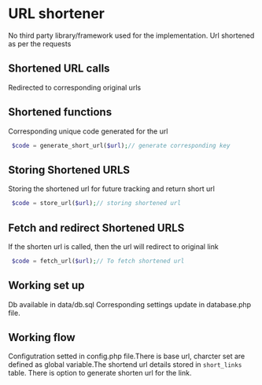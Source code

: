 # URL shortener
 No third party library/framework used for the implementation. 
 Url shortened as per the requests
## Shortened URL calls
Redirected to corresponding original urls
## Shortened functions
Corresponding unique code generated for the url
```php
 $code = generate_short_url($url);// generate corresponding key
```
## Storing Shortened URLS
Storing the shortened url for future tracking and return short url
```php
 $code = store_url($url);// storing shortened url
```
## Fetch and redirect Shortened URLS
If the shorten url is called, then the url will redirect to original link
```php
 $code = fetch_url($url);// To fetch shortened url
```
## Working set up

Db available in data/db.sql
Corresponding settings update in database.php file.

## Working flow
Configutration setted in config.php file.There is base url, charcter set are defined as global variable.The shortend url details stored in `short_links` table. There is option to generate shorten url for the link.



